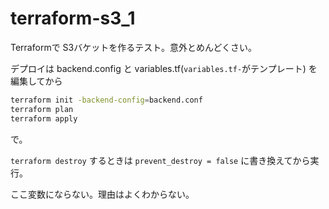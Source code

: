 # terraform-s3_1

Terraformで S3バケットを作るテスト。意外とめんどくさい。

デプロイは
backend.config
と
variables.tf(`variables.tf-`がテンプレート)
を編集してから

```bash
terraform init -backend-config=backend.conf
terraform plan
terraform apply
```

で。

`terraform destroy` するときは
`prevent_destroy = false` に書き換えてから実行。

ここ変数にならない。理由はよくわからない。
